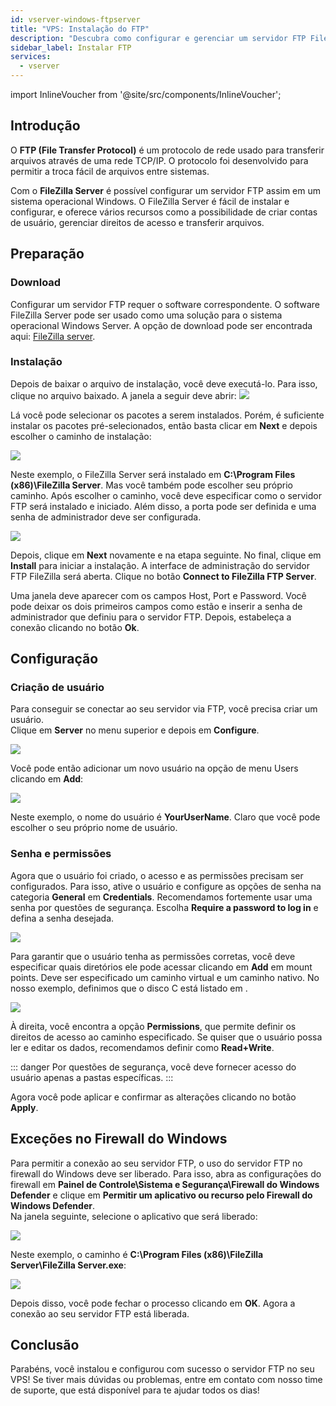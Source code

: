 ```yaml
---
id: vserver-windows-ftpserver
title: "VPS: Instalação do FTP"
description: "Descubra como configurar e gerenciar um servidor FTP FileZilla no Windows para transferências seguras de arquivos e controle de acesso de usuários → Saiba mais agora"
sidebar_label: Instalar FTP
services:
  - vserver
---
```


import InlineVoucher from '@site/src/components/InlineVoucher';

## Introdução

O **FTP (File Transfer Protocol)** é um protocolo de rede usado para transferir arquivos através de uma rede TCP/IP. O protocolo foi desenvolvido para permitir a troca fácil de arquivos entre sistemas.

Com o **FileZilla Server** é possível configurar um servidor FTP assim em um sistema operacional Windows. O FileZilla Server é fácil de instalar e configurar, e oferece vários recursos como a possibilidade de criar contas de usuário, gerenciar direitos de acesso e transferir arquivos.
<InlineVoucher />


## Preparação

### Download

Configurar um servidor FTP requer o software correspondente. O software FileZilla Server pode ser usado como uma solução para o sistema operacional Windows Server. A opção de download pode ser encontrada aqui: [FileZilla server](https://filezilla-project.org/download.php?type=server).



### Instalação

Depois de baixar o arquivo de instalação, você deve executá-lo. Para isso, clique no arquivo baixado. A janela a seguir deve abrir: ![](https://screensaver01.zap-hosting.com/index.php/s/Qi97fYbyoKDdsi3/preview)



Lá você pode selecionar os pacotes a serem instalados. Porém, é suficiente instalar os pacotes pré-selecionados, então basta clicar em **Next** e depois escolher o caminho de instalação:

![](https://screensaver01.zap-hosting.com/index.php/s/fsMiKt9Zjas4Rme/preview)

Neste exemplo, o FileZilla Server será instalado em **C:\Program Files (x86)\FileZilla Server**. Mas você também pode escolher seu próprio caminho. Após escolher o caminho, você deve especificar como o servidor FTP será instalado e iniciado. Além disso, a porta pode ser definida e uma senha de administrador deve ser configurada.



![](https://screensaver01.zap-hosting.com/index.php/s/gCoGAcGnTtLQ2P6/preview)

Depois, clique em **Next** novamente e na etapa seguinte. No final, clique em **Install** para iniciar a instalação. A interface de administração do servidor FTP FileZilla será aberta. Clique no botão **Connect to FileZilla FTP Server**.

Uma janela deve aparecer com os campos Host, Port e Password. Você pode deixar os dois primeiros campos como estão e inserir a senha de administrador que definiu para o servidor FTP. Depois, estabeleça a conexão clicando no botão **Ok**.



## Configuração

### Criação de usuário

Para conseguir se conectar ao seu servidor via FTP, você precisa criar um usuário.  
Clique em **Server** no menu superior e depois em **Configure**.

![](https://screensaver01.zap-hosting.com/index.php/s/D7KHSrkGZEErEcH/preview)

Você pode então adicionar um novo usuário na opção de menu Users clicando em **Add**:

![](https://screensaver01.zap-hosting.com/index.php/s/mtdi4oRmR4ZDzyq/preview)

Neste exemplo, o nome do usuário é **YourUserName**. Claro que você pode escolher o seu próprio nome de usuário.



### Senha e permissões

Agora que o usuário foi criado, o acesso e as permissões precisam ser configurados. Para isso, ative o usuário e configure as opções de senha na categoria **General** em **Credentials**. Recomendamos fortemente usar uma senha por questões de segurança. Escolha **Require a password to log in** e defina a senha desejada.

![](https://screensaver01.zap-hosting.com/index.php/s/gwkkexqXgmfXc2q/preview)

Para garantir que o usuário tenha as permissões corretas, você deve especificar quais diretórios ele pode acessar clicando em **Add** em mount points. Deve ser especificado um caminho virtual e um caminho nativo. No nosso exemplo, definimos que o disco C está listado em \.

![](https://screensaver01.zap-hosting.com/index.php/s/LE46PteX7eAftjQ/preview)

À direita, você encontra a opção **Permissions**, que permite definir os direitos de acesso ao caminho especificado. Se quiser que o usuário possa ler e editar os dados, recomendamos definir como **Read+Write**.

::: danger
Por questões de segurança, você deve fornecer acesso do usuário apenas a pastas específicas.
:::

Agora você pode aplicar e confirmar as alterações clicando no botão **Apply**.



## Exceções no Firewall do Windows

Para permitir a conexão ao seu servidor FTP, o uso do servidor FTP no firewall do Windows deve ser liberado. Para isso, abra as configurações do firewall em **Painel de Controle\Sistema e Segurança\Firewall do Windows Defender** e clique em **Permitir um aplicativo ou recurso pelo Firewall do Windows Defender**.  
Na janela seguinte, selecione o aplicativo que será liberado:

![](https://screensaver01.zap-hosting.com/index.php/s/aorQ7Y8gQJPSE8e/preview)

Neste exemplo, o caminho é **C:\Program Files (x86)\FileZilla Server\FileZilla Server.exe**:

![](https://screensaver01.zap-hosting.com/index.php/s/wx7p5GykbQfx8B6/preview)

Depois disso, você pode fechar o processo clicando em **OK**. Agora a conexão ao seu servidor FTP está liberada.


## Conclusão

Parabéns, você instalou e configurou com sucesso o servidor FTP no seu VPS! Se tiver mais dúvidas ou problemas, entre em contato com nosso time de suporte, que está disponível para te ajudar todos os dias!

<InlineVoucher />